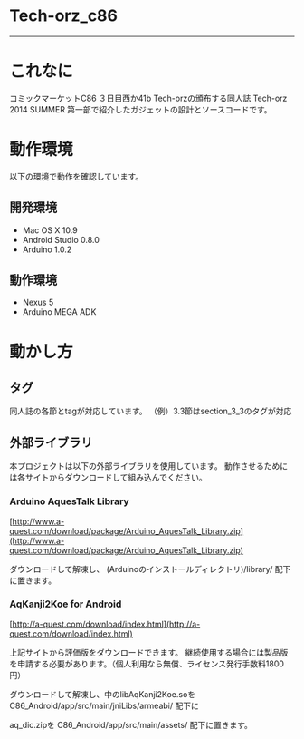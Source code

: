 Tech-orz_c86
============

***

# これなに

コミックマーケットC86 ３日目西か41b Tech-orzの頒布する同人誌
Tech-orz 2014 SUMMER 第一部で紹介したガジェットの設計とソースコードです。

# 動作環境

以下の環境で動作を確認しています。

## 開発環境

* Mac OS X 10.9
* Android Studio 0.8.0
* Arduino 1.0.2

## 動作環境

* Nexus 5
* Arduino MEGA ADK


# 動かし方

## タグ
同人誌の各節とtagが対応しています。
（例）3.3節はsection_3_3のタグが対応

## 外部ライブラリ
本プロジェクトは以下の外部ライブラリを使用しています。
動作させるためには各サイトからダウンロードして組み込んでください。


### Arduino AquesTalk Library

[http://www.a-quest.com/download/package/Arduino_AquesTalk_Library.zip](http://www.a-quest.com/download/package/Arduino_AquesTalk_Library.zip)

ダウンロードして解凍し、
(Arduinoのインストールディレクトリ)/library/
配下に置きます。

### AqKanji2Koe for Android

[http://a-quest.com/download/index.html](http://a-quest.com/download/index.html)

上記サイトから評価版をダウンロードできます。
継続使用する場合には製品版を申請する必要があります。（個人利用なら無償、ライセンス発行手数料1800円）

ダウンロードして解凍し、中のlibAqKanji2Koe.soを
C86_Android/app/src/main/jniLibs/armeabi/
配下に

aq_dic.zipを
C86_Android/app/src/main/assets/
配下に置きます。



